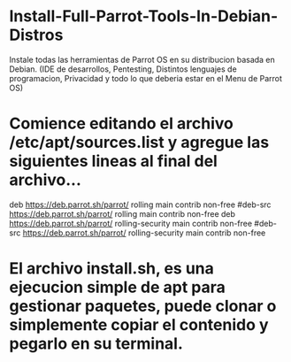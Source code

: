 # Install-Full-Parrot-Tools-In-Debian-Distros
Instale todas las herramientas de Parrot OS en su distribucion basada en Debian. (IDE de desarrollos, Pentesting, Distintos lenguajes de programacion, Privacidad y todo lo que deberia estar en el Menu de Parrot OS)

# Comience editando el archivo /etc/apt/sources.list y agregue las siguientes lineas al final del archivo...

deb https://deb.parrot.sh/parrot/ rolling main contrib non-free
#deb-src https://deb.parrot.sh/parrot/ rolling main contrib non-free
deb https://deb.parrot.sh/parrot/ rolling-security main contrib non-free
#deb-src https://deb.parrot.sh/parrot/ rolling-security main contrib non-free

# El archivo install.sh, es una ejecucion simple de apt para gestionar paquetes, puede clonar o simplemente copiar el contenido y pegarlo en su terminal.
